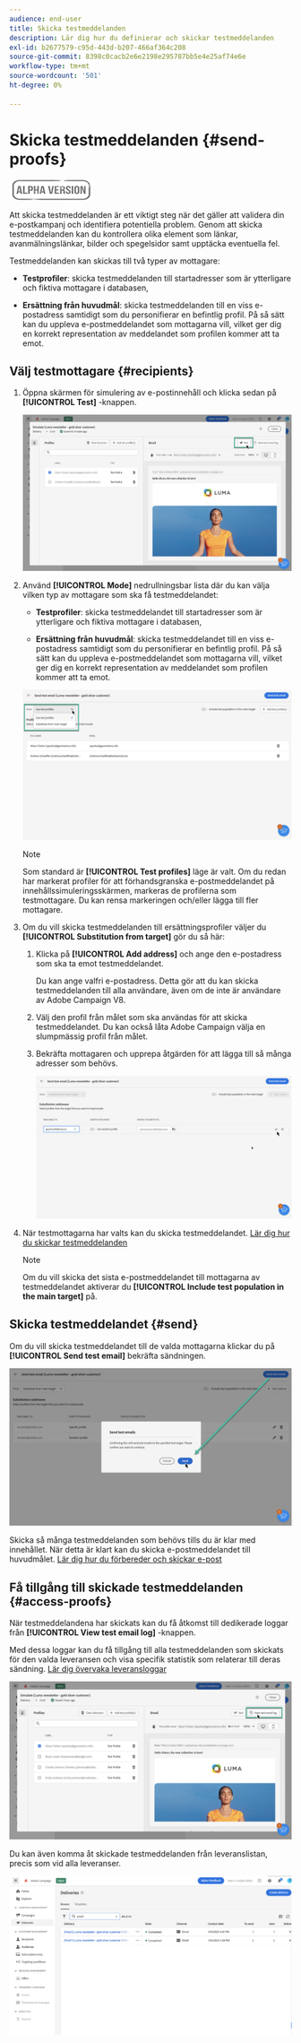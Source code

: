 ```yaml
---
audience: end-user
title: Skicka testmeddelanden
description: Lär dig hur du definierar och skickar testmeddelanden
exl-id: b2677579-c95d-443d-b207-466af364c208
source-git-commit: 8398c0cacb2e6e2198e295787bb5e4e25af74e6e
workflow-type: tm+mt
source-wordcount: '501'
ht-degree: 0%

---
```


# Skicka testmeddelanden {#send-proofs}

![](../assets/do-not-localize/badge.png)

Att skicka testmeddelanden är ett viktigt steg när det gäller att validera din e-postkampanj och identifiera potentiella problem. Genom att skicka testmeddelanden kan du kontrollera olika element som länkar, avanmälningslänkar, bilder och spegelsidor samt upptäcka eventuella fel.

Testmeddelanden kan skickas till två typer av mottagare:

* **Testprofiler**: skicka testmeddelanden till startadresser som är ytterligare och fiktiva mottagare i databasen,

* **Ersättning från huvudmål**: skicka testmeddelanden till en viss e-postadress samtidigt som du personifierar en befintlig profil. På så sätt kan du uppleva e-postmeddelandet som mottagarna vill, vilket ger dig en korrekt representation av meddelandet som profilen kommer att ta emot.

## Välj testmottagare {#recipients}

1. Öppna skärmen för simulering av e-postinnehåll och klicka sedan på **[!UICONTROL Test]** -knappen.

   ![](assets/test-button.png)

1. Använd **[!UICONTROL Mode]** nedrullningsbar lista där du kan välja vilken typ av mottagare som ska få testmeddelandet:

   * **Testprofiler**: skicka testmeddelandet till startadresser som är ytterligare och fiktiva mottagare i databasen,

   * **Ersättning från huvudmål**: skicka testmeddelandet till en viss e-postadress samtidigt som du personifierar en befintlig profil. På så sätt kan du uppleva e-postmeddelandet som mottagarna vill, vilket ger dig en korrekt representation av meddelandet som profilen kommer att ta emot.

   ![](assets/test-mode.png)

   >[!NOTE]
   >
   >Som standard är **[!UICONTROL Test profiles]** läge är valt. Om du redan har markerat profiler för att förhandsgranska e-postmeddelandet på innehållssimuleringsskärmen, markeras de profilerna som testmottagare. Du kan rensa markeringen och/eller lägga till fler mottagare.

1. Om du vill skicka testmeddelanden till ersättningsprofiler väljer du **[!UICONTROL Substitution from target]** gör du så här:

   1. Klicka på **[!UICONTROL Add address]** och ange den e-postadress som ska ta emot testmeddelandet.

      Du kan ange valfri e-postadress. Detta gör att du kan skicka testmeddelanden till alla användare, även om de inte är användare av Adobe Campaign V8.

   1. Välj den profil från målet som ska användas för att skicka testmeddelandet. Du kan också låta Adobe Campaign välja en slumpmässig profil från målet.

   1. Bekräfta mottagaren och upprepa åtgärden för att lägga till så många adresser som behövs.

      ![](assets/substitution.png)

1. När testmottagarna har valts kan du skicka testmeddelandet. [Lär dig hur du skickar testmeddelanden](#send)

   >[!NOTE]
   >
   >Om du vill skicka det sista e-postmeddelandet till mottagarna av testmeddelandet aktiverar du **[!UICONTROL Include test population in the main target]** på.

## Skicka testmeddelandet {#send}

Om du vill skicka testmeddelandet till de valda mottagarna klickar du på **[!UICONTROL Send test email]** bekräfta sändningen.

![](assets/send-proof.png)

Skicka så många testmeddelanden som behövs tills du är klar med innehållet. När detta är klart kan du skicka e-postmeddelandet till huvudmålet. [Lär dig hur du förbereder och skickar e-post](../monitor/prepare-send.md)

## Få tillgång till skickade testmeddelanden {#access-proofs}

När testmeddelandena har skickats kan du få åtkomst till dedikerade loggar från **[!UICONTROL View test email log]** -knappen.

Med dessa loggar kan du få tillgång till alla testmeddelanden som skickats för den valda leveransen och visa specifik statistik som relaterar till deras sändning. [Lär dig övervaka leveransloggar](../monitor/delivery-logs.md)

![](assets/proof-log.png)

Du kan även komma åt skickade testmeddelanden från leveranslistan, precis som vid alla leveranser.

![](assets/delivery-list.png)
